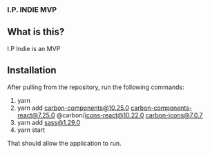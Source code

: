 ### I.P. INDIE MVP
## What is this?
I.P Indie is an MVP 
## Installation
After pulling from the repository, run the following commands:
1. yarn
2. yarn add carbon-components@10.25.0 carbon-components-react@7.25.0 @carbon/icons-react@10.22.0 carbon-icons@7.0.7
3. yarn add sass@1.29.0
4. yarn start

That should allow the application to run. 
